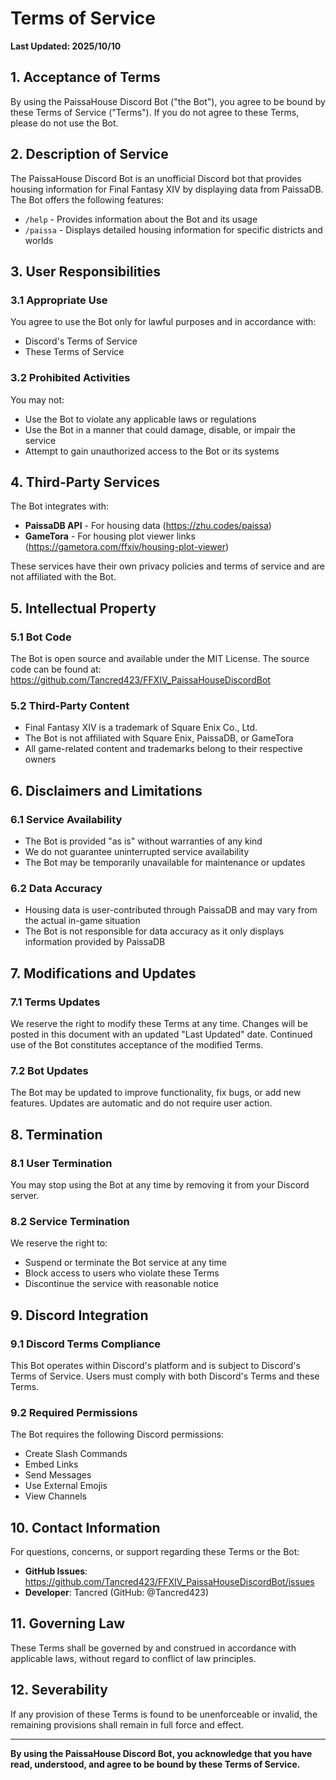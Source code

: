 # Terms of Service

**Last Updated: 2025/10/10**

## 1. Acceptance of Terms

By using the PaissaHouse Discord Bot ("the Bot"), you agree to be bound by these
Terms of Service ("Terms"). If you do not agree to these Terms, please do not
use the Bot.

## 2. Description of Service

The PaissaHouse Discord Bot is an unofficial Discord bot that provides housing
information for Final Fantasy XIV by displaying data from PaissaDB. The Bot
offers the following features:

- `/help` - Provides information about the Bot and its usage
- `/paissa` - Displays detailed housing information for specific districts and
  worlds

## 3. User Responsibilities

### 3.1 Appropriate Use

You agree to use the Bot only for lawful purposes and in accordance with:

- Discord's Terms of Service
- These Terms of Service

### 3.2 Prohibited Activities

You may not:

- Use the Bot to violate any applicable laws or regulations
- Use the Bot in a manner that could damage, disable, or impair the service
- Attempt to gain unauthorized access to the Bot or its systems

## 4. Third-Party Services

The Bot integrates with:

- **PaissaDB API** - For housing data (https://zhu.codes/paissa)
- **GameTora** - For housing plot viewer links
  (https://gametora.com/ffxiv/housing-plot-viewer)

These services have their own privacy policies and terms of service and are not
affiliated with the Bot.

## 5. Intellectual Property

### 5.1 Bot Code

The Bot is open source and available under the MIT License. The source code can
be found at: https://github.com/Tancred423/FFXIV_PaissaHouseDiscordBot

### 5.2 Third-Party Content

- Final Fantasy XIV is a trademark of Square Enix Co., Ltd.
- The Bot is not affiliated with Square Enix, PaissaDB, or GameTora
- All game-related content and trademarks belong to their respective owners

## 6. Disclaimers and Limitations

### 6.1 Service Availability

- The Bot is provided "as is" without warranties of any kind
- We do not guarantee uninterrupted service availability
- The Bot may be temporarily unavailable for maintenance or updates

### 6.2 Data Accuracy

- Housing data is user-contributed through PaissaDB and may vary from the actual
  in-game situation
- The Bot is not responsible for data accuracy as it only displays information
  provided by PaissaDB

## 7. Modifications and Updates

### 7.1 Terms Updates

We reserve the right to modify these Terms at any time. Changes will be posted
in this document with an updated "Last Updated" date. Continued use of the Bot
constitutes acceptance of the modified Terms.

### 7.2 Bot Updates

The Bot may be updated to improve functionality, fix bugs, or add new features.
Updates are automatic and do not require user action.

## 8. Termination

### 8.1 User Termination

You may stop using the Bot at any time by removing it from your Discord server.

### 8.2 Service Termination

We reserve the right to:

- Suspend or terminate the Bot service at any time
- Block access to users who violate these Terms
- Discontinue the service with reasonable notice

## 9. Discord Integration

### 9.1 Discord Terms Compliance

This Bot operates within Discord's platform and is subject to Discord's Terms of
Service. Users must comply with both Discord's Terms and these Terms.

### 9.2 Required Permissions

The Bot requires the following Discord permissions:

- Create Slash Commands
- Embed Links
- Send Messages
- Use External Emojis
- View Channels

## 10. Contact Information

For questions, concerns, or support regarding these Terms or the Bot:

- **GitHub Issues**:
  https://github.com/Tancred423/FFXIV_PaissaHouseDiscordBot/issues
- **Developer**: Tancred (GitHub: @Tancred423)

## 11. Governing Law

These Terms shall be governed by and construed in accordance with applicable
laws, without regard to conflict of law principles.

## 12. Severability

If any provision of these Terms is found to be unenforceable or invalid, the
remaining provisions shall remain in full force and effect.

---

**By using the PaissaHouse Discord Bot, you acknowledge that you have read,
understood, and agree to be bound by these Terms of Service.**
